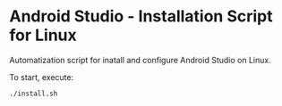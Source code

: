 # Android Studio - Installation Script for Linux

Automatization script for inatall and configure Android Studio on Linux.

To start, execute:

```bash
./install.sh
```